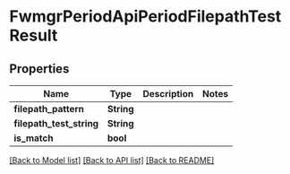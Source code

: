 # FwmgrPeriodApiPeriodFilepathTestResult

## Properties

Name | Type | Description | Notes
------------ | ------------- | ------------- | -------------
**filepath_pattern** | **String** |  | 
**filepath_test_string** | **String** |  | 
**is_match** | **bool** |  | 

[[Back to Model list]](../README.md#documentation-for-models) [[Back to API list]](../README.md#documentation-for-api-endpoints) [[Back to README]](../README.md)


